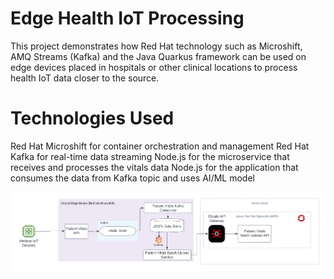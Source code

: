 # Edge Health IoT Processing
This project demonstrates how Red Hat technology such as Microshift, AMQ Streams (Kafka) and the Java Quarkus framework can be used on edge devices placed in hospitals or other clinical locations to process health IoT data closer to the source.

# Technologies Used
Red Hat Microshift for container orchestration and management
Red Hat Kafka for real-time data streaming
Node.js for the microservice that receives and processes the vitals data
Node.js for the application that consumes the data from Kafka topic and uses AI/ML model

![alt text](https://github.com/adendl/DigitalHealth-Edge/blob/main/images/Health%20AI%20Reference%20Architecture%20Diagram.png)


